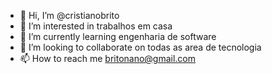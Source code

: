 - 👋 Hi, I’m @cristianobrito
- 👀 I’m interested in trabalhos em casa
- 🌱 I’m currently learning engenharia de software
- 💞️ I’m looking to collaborate on todas as area de tecnologia
- 📫 How to reach me britonano@gmail.com

<!---
cristianobrito/cristianobrito is a ✨ special ✨ repository because its `README.md` (this file) appears on your GitHub profile.
You can click the Preview link to take a look at your changes.
--->

